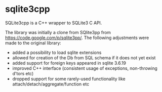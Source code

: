 sqlite3cpp
==========

SQLite3cpp is a C++ wrapper to SQLite3 C API.

The library was initially a clone from SQlite3pp from https://code.google.com/p/sqlite3pp/. The following adjustments were made to the original library:
- added a possibility to load sqlite extensions
- allowed for creation of the Db from SQL schema if it does not yet exist
- added support for foreign keys appeared in sqlite 3.6.19
- improved C++ interface (consistent usage of exceptions, non-throwing d'tors etc)
- dropped support for some rarely-used functionality like attach/detach/aggregate/function etc
